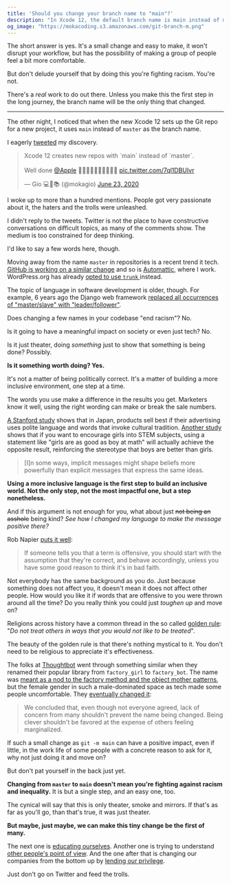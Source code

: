 ```yaml
---
title: 'Should you change your branch name to "main"?'
description: "In Xcode 12, the default branch name is main instead of master. This little language change has deeper implications and stirred up an hornets'."
og_image: "https://mokacoding.s3.amazonaws.com/git-branch-m.png"
---
```


The short answer is yes.
It's a small change and easy to make, it won't disrupt your workflow, but has the possibility of making a group of people feel a bit more comfortable.

But don't delude yourself that by doing this you're fighting racism.
You're not.

There's a _real_ work to do out there.
Unless you make this the first step in the long journey, the branch name will be the only thing that changed.

---

The other night, I noticed that when the new Xcode 12 sets up the Git repo for a new project, it uses `main` instead of `master` as the branch name.

I eagerly [tweeted](https://twitter.com/mokagio/status/1275403354324303873) my discovery.

<blockquote class="twitter-tweet"><p lang="en" dir="ltr">Xcode 12 creates new repos with `main` instead of `master`.<br><br>Well done <a href="https://twitter.com/Apple?ref_src=twsrc%5Etfw">@Apple</a> 🙌🏻🙌🏼🙌🏽🙌🏾🙌🏿 <a href="https://t.co/7ql1DBUIvr">pic.twitter.com/7ql1DBUIvr</a></p>&mdash; Gio 💻🔧📚 (@mokagio) <a href="https://twitter.com/mokagio/status/1275403354324303873?ref_src=twsrc%5Etfw">June 23, 2020</a></blockquote> <script async src="https://platform.twitter.com/widgets.js" charset="utf-8"></script>

I woke up to more than a hundred mentions.
People got very passionate about it, the haters and the trolls were unleashed.

I didn't reply to the tweets.
Twitter is not the place to have constructive conversations on difficult topics, as many of the comments show. The medium is too constrained for deep thinking.

I'd like to say a few words here, though.


Moving away from the name `master` in repositories is a recent trend it tech.
[GitHub is working on a similar change](https://www.zdnet.com/) and so is [Automattic](https://automattic.com), where I work.
WordPress.org has already [opted to use `trunk` ](https://make.wordpress.org/core/2020/06/18/proposal-update-all-git-repositories-to-use-main-instead-of-master/) instead.

The topic of language in software development is older, though.
For example, 6 years ago the Django web framework [replaced all occurrences of "master/slave" with "leader/follower"](https://github.com/django/django/pull/2692).

Does changing a few names in your codebase "end racism"?
No.

Is it going to have a meaningful impact on society or even just tech?
No.

Is it just theater, doing _something_ just to show that something is being done? Possibly.

**Is it something worth doing?
Yes.**

It's not a matter of being politically correct.
It's a matter of building a more inclusive environment, one step at a time.

The words you use make a difference in the results you get.
Marketers know it well, using the right wording can make or break the sale numbers.

[A Stanford study](https://nlp.stanford.edu/pubs/pryzant2017sigir.pdf) shows that in Japan, products sell best if their advertising uses polite language and words that invoke cultural tradition.
[Another study](https://onlinelibrary.wiley.com/doi/full/10.1111/cogs.12637) shows that if you want to encourage girls into STEM subjects, using a statement like "girls are as good as boy at math" will actually achieve the opposite result, reinforcing the stereotype that boys are better than girls.

> [I]n some ways, implicit messages might shape beliefs more powerfully than explicit messages that express the same ideas.

**Using a more inclusive language is the first step to build an inclusive world.
Not the only step, not the most impactful one, but a step nonetheless.**

And if this argument is not enough for you, what about just ~~not being an asshole~~ being kind?
_See how I changed my language to make the message positive there?_

Rob Napier [puts it well](https://twitter.com/cocoaphony/status/1275494069024817155):

> If someone tells you that a term is offensive, you should start with the assumption that they're correct, and behave accordingly, unless you have some good reason to think it's in bad faith.

Not everybody has the same background as you do.
Just because something does not affect you, it doesn't mean it does not affect other people.
How would you like it if words that are offensive to you were thrown around all the time?
Do you really think you could just _toughen up_ and move on?

Religions across history have a common thread in the so called [golden rule](https://en.wikipedia.org/wiki/Golden_Rule): "_Do not treat others in ways that you would not like to be treated_".

The beauty of the golden rule is that there's nothing mystical to it.
You don't need to be religious to appreciate it's effectiveness.

The folks at [Thoughtbot](https://thoughtbot.com/blog) went through something similar when they renamed their popular library from `factory_girl` to `factory_bot`.
The name was [meant as a nod to the factory method and the object mother patterns](https://github.com/thoughtbot/factory_bot/pull/943/files), but the female gender in such a male-dominated space as tech made some people uncomfortable.
They [eventually changed it](https://thoughtbot.com/blog/factory_bot#why):


> We concluded that, even though not everyone agreed, lack of concern from many shouldn't prevent the name being changed.
> Being clever shouldn't be favored at the expense of others feeling marginalized.

If such a small change as `git -m main` can have a positive impact, even if little, in the work life of some people with a concrete reason to ask for it, why not just doing it and move on?

But don't pat yourself in the back just yet.

**Changing from `master` to `main` doesn't mean you're fighting against racism and inequality.**
It is but a single step, and an easy one, too.

The cynical will say that this is only theater, smoke and mirrors.
If that's as far as you'll go, than that's true, it was just theater.

**But maybe, just maybe, we can make this tiny change be the first of many.**

The next one is [educating ourselves](https://anygoodthing.com/2020/06/14/what-is-racism/).
Another one is trying to understand [other people's point of view](https://dev.to/afrodevgirl/replacing-master-with-main-in-github-2fjf).
And the one after that is changing our companies from the bottom up by [lending our privilege](https://www.youtube.com/watch?v=hyiMathkUrQ).

Just don't go on Twitter and feed the trolls.
